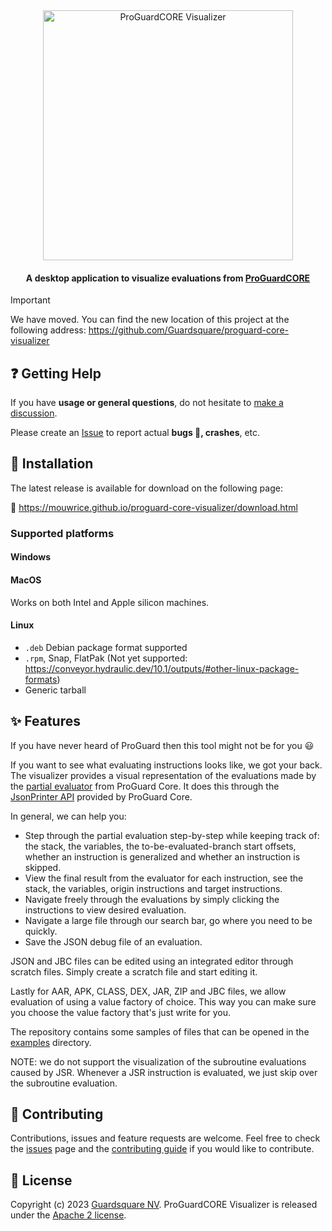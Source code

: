 <p align="center">
  <br />
  <br />
  <a href="https://mouwrice.github.io/proguard-core-visualizer/download.html">
    <img
      src="https://github.com/Mouwrice/proguard-core-visualizer/assets/56763273/e3a08c7f-0eb5-41ec-9ef9-09b11d907bc7"
      alt="ProGuardCORE Visualizer" width="400">
  </a>
</p>


<h4 align="center">A desktop application to visualize evaluations from <a href="https://github.com/Guardsquare/proguard-core"> ProGuardCORE</a></h4>

> [!IMPORTANT]
> We have moved. You can find the new location of this project at the following address: https://github.com/Guardsquare/proguard-core-visualizer

## ❓ Getting Help
If you have **usage or general questions**, do not hesitate to [make a discussion](https://github.com/Mouwrice/proguard-core-visualizer/discussions/new/choose).

Please create an [Issue](https://github.com/Mouwrice/proguard-core-visualizer/issues/new) to report actual **bugs 🐛, crashes**, etc.

## 💾 Installation

The latest release is available for download on the following page:

📩 https://mouwrice.github.io/proguard-core-visualizer/download.html

### Supported platforms
#### Windows
#### MacOS
Works on both Intel and Apple silicon machines.
#### Linux
- `.deb` Debian package format supported
- `.rpm`, Snap, FlatPak (Not yet supported: https://conveyor.hydraulic.dev/10.1/outputs/#other-linux-package-formats)
- Generic tarball


## ✨ Features

If you have never heard of ProGuard then this tool might not be for you 😃

If you want to see what evaluating instructions looks like, we got your back.
The visualizer provides a visual representation of the evaluations made by the [partial evaluator](https://guardsquare.github.io/proguard-core/partialevaluator.html) from ProGuard Core.
It does this through the [JsonPrinter API](https://github.com/Guardsquare/proguard-core/blob/master/base/src/main/java/proguard/evaluation/util/jsonprinter/JsonPrinter.java)
provided by ProGuard Core.

In general, we can help you:
* Step through the partial evaluation step-by-step while keeping track of:
the stack, the variables, the to-be-evaluated-branch start offsets, whether an instruction is generalized and whether an instruction is skipped.
* View the final result from the evaluator for each instruction, see the stack, the variables, origin instructions and target instructions.
* Navigate freely through the evaluations by simply clicking the instructions to view desired evaluation.
* Navigate a large file through our search bar, go where you need to be quickly.
* Save the JSON debug file of an evaluation.

JSON and JBC files can be edited using an integrated editor through scratch files. 
Simply create a scratch file and start editing it.

Lastly for AAR, APK, CLASS, DEX, JAR, ZIP and JBC files, we allow evaluation of using a value factory of choice.
This way you can make sure you choose the value factory that's just write for you. 

The repository contains some samples of files that can be opened in the [examples](examples) directory.

NOTE: we do not support the visualization of the subroutine evaluations caused by JSR.
Whenever a JSR instruction is evaluated, we just skip over the subroutine evaluation.

## 🤝 Contributing

Contributions, issues and feature requests are welcome.
Feel free to check the [issues](https://github.com/Mouwrice/proguard-core-visualizer/issues) page and the [contributing
guide](CONTRIBUTING.md) if you would like to contribute.

## 📝 License

Copyright (c) 2023 [Guardsquare NV](https://www.guardsquare.com/).
ProGuardCORE Visualizer is released under the [Apache 2 license](LICENSE).
